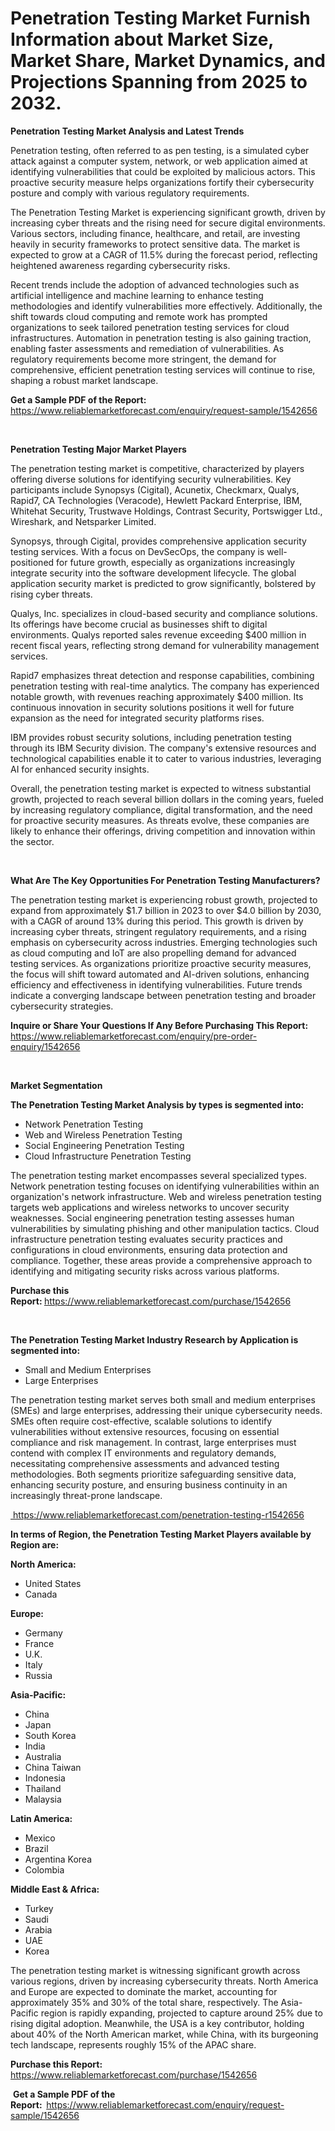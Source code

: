 <p><h1>Penetration Testing Market Furnish Information about Market Size, Market Share, Market Dynamics, and Projections Spanning from 2025 to 2032.</h1></p><p><strong>Penetration Testing Market Analysis and Latest Trends</strong></p>
<p><p>Penetration testing, often referred to as pen testing, is a simulated cyber attack against a computer system, network, or web application aimed at identifying vulnerabilities that could be exploited by malicious actors. This proactive security measure helps organizations fortify their cybersecurity posture and comply with various regulatory requirements.</p><p>The Penetration Testing Market is experiencing significant growth, driven by increasing cyber threats and the rising need for secure digital environments. Various sectors, including finance, healthcare, and retail, are investing heavily in security frameworks to protect sensitive data. The market is expected to grow at a CAGR of 11.5% during the forecast period, reflecting heightened awareness regarding cybersecurity risks.</p><p>Recent trends include the adoption of advanced technologies such as artificial intelligence and machine learning to enhance testing methodologies and identify vulnerabilities more effectively. Additionally, the shift towards cloud computing and remote work has prompted organizations to seek tailored penetration testing services for cloud infrastructures. Automation in penetration testing is also gaining traction, enabling faster assessments and remediation of vulnerabilities. As regulatory requirements become more stringent, the demand for comprehensive, efficient penetration testing services will continue to rise, shaping a robust market landscape.</p></p>
<p><strong>Get a Sample PDF of the Report:&nbsp;</strong> <a href="https://www.reliablemarketforecast.com/enquiry/request-sample/1542656?utm_campaign=3535&utm_medium=2&utm_source=Github&utm_content=ia&utm_term=20042025&utm_id=penetration-testing">https://www.reliablemarketforecast.com/enquiry/request-sample/1542656</a></p>
<p>&nbsp;</p>
<p><strong>Penetration Testing Major Market Players</strong></p>
<p><p>The penetration testing market is competitive, characterized by players offering diverse solutions for identifying security vulnerabilities. Key participants include Synopsys (Cigital), Acunetix, Checkmarx, Qualys, Rapid7, CA Technologies (Veracode), Hewlett Packard Enterprise, IBM, Whitehat Security, Trustwave Holdings, Contrast Security, Portswigger Ltd., Wireshark, and Netsparker Limited.</p><p>Synopsys, through Cigital, provides comprehensive application security testing services. With a focus on DevSecOps, the company is well-positioned for future growth, especially as organizations increasingly integrate security into the software development lifecycle. The global application security market is predicted to grow significantly, bolstered by rising cyber threats.</p><p>Qualys, Inc. specializes in cloud-based security and compliance solutions. Its offerings have become crucial as businesses shift to digital environments. Qualys reported sales revenue exceeding $400 million in recent fiscal years, reflecting strong demand for vulnerability management services.</p><p>Rapid7 emphasizes threat detection and response capabilities, combining penetration testing with real-time analytics. The company has experienced notable growth, with revenues reaching approximately $400 million. Its continuous innovation in security solutions positions it well for future expansion as the need for integrated security platforms rises.</p><p>IBM provides robust security solutions, including penetration testing through its IBM Security division. The company's extensive resources and technological capabilities enable it to cater to various industries, leveraging AI for enhanced security insights.</p><p>Overall, the penetration testing market is expected to witness substantial growth, projected to reach several billion dollars in the coming years, fueled by increasing regulatory compliance, digital transformation, and the need for proactive security measures. As threats evolve, these companies are likely to enhance their offerings, driving competition and innovation within the sector.</p></p>
<p>&nbsp;</p>
<p><strong>What Are The Key Opportunities For Penetration Testing Manufacturers?</strong></p>
<p><p>The penetration testing market is experiencing robust growth, projected to expand from approximately $1.7 billion in 2023 to over $4.0 billion by 2030, with a CAGR of around 13% during this period. This growth is driven by increasing cyber threats, stringent regulatory requirements, and a rising emphasis on cybersecurity across industries. Emerging technologies such as cloud computing and IoT are also propelling demand for advanced testing services. As organizations prioritize proactive security measures, the focus will shift toward automated and AI-driven solutions, enhancing efficiency and effectiveness in identifying vulnerabilities. Future trends indicate a converging landscape between penetration testing and broader cybersecurity strategies.</p></p>
<p><strong>Inquire or Share Your Questions If Any Before Purchasing This Report:</strong> <a href="https://www.reliablemarketforecast.com/enquiry/pre-order-enquiry/1542656?utm_campaign=3535&utm_medium=2&utm_source=Github&utm_content=ia&utm_term=20042025&utm_id=penetration-testing">https://www.reliablemarketforecast.com/enquiry/pre-order-enquiry/1542656</a></p>
<p>&nbsp;</p>
<p><strong>Market Segmentation</strong></p>
<p><strong>The Penetration Testing Market Analysis by types is segmented into:</strong></p>
<p><ul><li>Network Penetration Testing</li><li>Web and Wireless Penetration Testing</li><li>Social Engineering Penetration Testing</li><li>Cloud Infrastructure Penetration Testing</li></ul></p>
<p><p>The penetration testing market encompasses several specialized types. Network penetration testing focuses on identifying vulnerabilities within an organization's network infrastructure. Web and wireless penetration testing targets web applications and wireless networks to uncover security weaknesses. Social engineering penetration testing assesses human vulnerabilities by simulating phishing and other manipulation tactics. Cloud infrastructure penetration testing evaluates security practices and configurations in cloud environments, ensuring data protection and compliance. Together, these areas provide a comprehensive approach to identifying and mitigating security risks across various platforms.</p></p>
<p><strong>Purchase this Report:&nbsp;</strong><a href="https://www.reliablemarketforecast.com/purchase/1542656?utm_campaign=3535&utm_medium=2&utm_source=Github&utm_content=ia&utm_term=20042025&utm_id=penetration-testing">https://www.reliablemarketforecast.com/purchase/1542656</a></p>
<p>&nbsp;</p>
<p><strong>The Penetration Testing Market Industry Research by Application is segmented into:</strong></p>
<p><ul><li>Small and Medium Enterprises</li><li>Large Enterprises</li></ul></p>
<p><p>The penetration testing market serves both small and medium enterprises (SMEs) and large enterprises, addressing their unique cybersecurity needs. SMEs often require cost-effective, scalable solutions to identify vulnerabilities without extensive resources, focusing on essential compliance and risk management. In contrast, large enterprises must contend with complex IT environments and regulatory demands, necessitating comprehensive assessments and advanced testing methodologies. Both segments prioritize safeguarding sensitive data, enhancing security posture, and ensuring business continuity in an increasingly threat-prone landscape.</p></p>
<p><a href="https://www.reliablemarketforecast.com/penetration-testing-r1542656?utm_campaign=3535&utm_medium=2&utm_source=Github&utm_content=ia&utm_term=20042025&utm_id=penetration-testing">&nbsp;https://www.reliablemarketforecast.com/penetration-testing-r1542656</a></p>
<p><strong>In terms of Region, the Penetration Testing Market Players available by Region are:</strong></p>
<p>
    <p> <strong> North America: </strong>
        <ul>
            <li>United States</li>
            <li>Canada</li>
        </ul>
        </p> 
    <p> <strong> Europe: </strong>
        <ul>
            <li>Germany</li>
            <li>France</li>
            <li>U.K.</li>
            <li>Italy</li>
            <li>Russia</li>
        </ul>
        </p> 
    <p> <strong> Asia-Pacific: </strong>
        <ul>
            <li>China</li>
            <li>Japan</li>
            <li>South Korea</li>
            <li>India</li>
            <li>Australia</li>
            <li>China Taiwan</li>
            <li>Indonesia</li>
            <li>Thailand</li>
            <li>Malaysia</li>
        </ul>
        </p> 
    <p> <strong> Latin America: </strong>
        <ul>
            <li>Mexico</li>
            <li>Brazil</li>
            <li>Argentina Korea</li>
            <li>Colombia</li>
        </ul>
        </p> 
    <p> <strong> Middle East & Africa: </strong>
        <ul>
            <li>Turkey</li>
            <li>Saudi</li>
            <li>Arabia</li>
            <li>UAE</li>
            <li>Korea</li>
        </ul>
    </p>
    </p>
<p><p>The penetration testing market is witnessing significant growth across various regions, driven by increasing cybersecurity threats. North America and Europe are expected to dominate the market, accounting for approximately 35% and 30% of the total share, respectively. The Asia-Pacific region is rapidly expanding, projected to capture around 25% due to rising digital adoption. Meanwhile, the USA is a key contributor, holding about 40% of the North American market, while China, with its burgeoning tech landscape, represents roughly 15% of the APAC share.</p></p>
<p><strong>Purchase this Report: </strong><a href="https://www.reliablemarketforecast.com/purchase/1542656?utm_campaign=3535&utm_medium=2&utm_source=Github&utm_content=ia&utm_term=20042025&utm_id=penetration-testing">https://www.reliablemarketforecast.com/purchase/1542656</a></p>
<p>&nbsp;<strong>Get a Sample PDF of the Report:&nbsp;&nbsp;</strong><a href="https://www.reliablemarketforecast.com/enquiry/request-sample/1542656?utm_campaign=3535&utm_medium=2&utm_source=Github&utm_content=ia&utm_term=20042025&utm_id=penetration-testing">https://www.reliablemarketforecast.com/enquiry/request-sample/1542656</a></p>
<p><strong></strong></p>
<p><p></p><p></p><p></p></p>